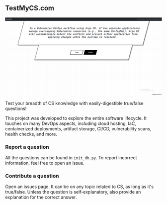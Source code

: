 ## TestMyCS.com

![img.png](img.png)

Test your breadth of CS knowledge with easily-digestible true/false questions!

This project was developed to explore the entire software lifecycle. It touches on many DevOps aspects, including 
cloud hosting, IaC, containerized deployments, artifact storage, CI/CD, vulnerability scans, health checks, and more.

### Report a question

All the questions can be found in `init_db.py`. To report incorrect information, feel free to open an issue.

### Contribute a question

Open an issues page. It can be on any topic related to CS, as long as it's true/false. Unless the question is 
self-explanatory, also provide an explanation for the correct answer.
